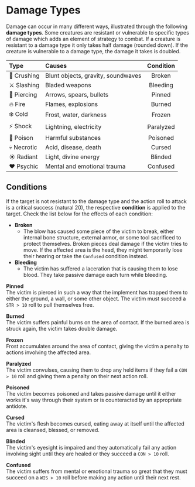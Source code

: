 # Damage Types
Damage can occur in many different ways, illustrated through the following **damage types**. Some creatures are resistant or vulnerable to specific types of damage which adds an element of strategy to combat. If a creature is resistant to a damage type it only takes half damage (rounded down). If the creature is vulnerable to a damage type, the damage it takes is doubled.

| Type | Causes | Condition |
|:--- |:--- |:---:|
| 👊 Crushing | Blunt objects, gravity, soundwaves | Broken |
| ⚔️ Slashing | Bladed weapons | Bleeding |
| 🏹 Piercing | Arrows, spears, bullets | Pinned |
| 🔥 Fire | Flames, explosions | Burned |
| ❄️ Cold | Frost, water, darkness | Frozen |
| ⚡️ Shock | Lightning, electricity | Paralyzed |
| 💉 Poison | Harmful substances | Poisoned |
| 💀 Necrotic | Acid, disease, death | Cursed |
| ☀️ Radiant | Light, divine energy | Blinded |
| ♥️ Psychic | Mental and emotional trauma | Confused |

## Conditions
If the target is not resistant to the damage type and the action roll to attack is a critical success (natural 20), the respective **condition** is applied to the target. Check the list below for the effects of each condition:

- **Broken**
    - The blow has caused some piece of the victim to break, either internal bone structure, external armor, or some tool sacrificed to protect themselves. Broken pieces deal damage if the victim tries to move. If the affected area is the head, they might temporarily lose their hearing or take the `Confused` condition instead.
- **Bleeding**
    - The victim has suffered a laceration that is causing them to lose blood. They take passive damage each turn while bleeding.

**Pinned**
<br/>The victim is pierced in such a way that the implement has trapped them to either the ground, a wall, or some other object. The victim must succeed a `STR > 10` roll to pull themselves free.

**Burned**
<br/>The victim suffers painful burns on the area of contact. If the burned area is struck again, the victim takes double damage.

**Frozen**
<br/>Frost accumulates around the area of contact, giving the victim a penalty to actions involving the affected area.

**Paralyzed**
<br/>The victim convulses, causing them to drop any held items if they fail a `CON > 10` roll and giving them a penalty on their next action roll.

**Poisoned**
<br/>The victim becomes poisoned and takes passive damage until it either works it's way through their system or is counteracted by an appropriate antidote.

**Cursed**
<br/>The victim's flesh becomes cursed, eating away at itself until the affected area is cleansed, blessed, or removed.

**Blinded**
<br/>The victim's eyesight is impaired and they automatically fail any action involving sight until they are healed or they succeed a `CON > 10` roll.

**Confused**
<br/>The victim suffers from mental or emotional trauma so great that they must succeed on a `WIS > 10` roll before making any action until their next rest.
